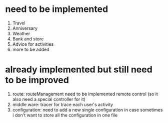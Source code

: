 # need to be implemented

1. Travel
2. Anniversary
3. Weather
4. Bank and store
5. Advice for activities
6. more to be added

# already implemented but still need to be improved

1. route: routeManagement need to be implemented remote control (so it also need a special controller for it)
2. middle ware: tracer for trace each user's activity
3. configuration: need to add a new single configuration in case sometimes i don't want to store all the configuration
   in one file 